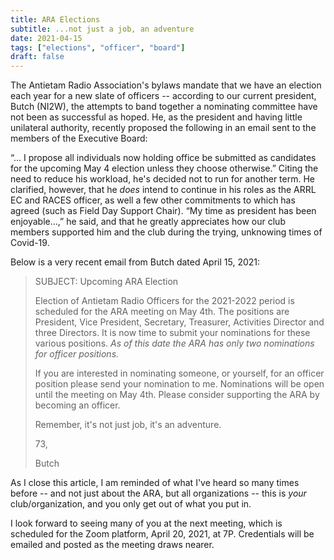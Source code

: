 ```yaml
---
title: ARA Elections
subtitle: ...not just a job, an adventure
date: 2021-04-15
tags: ["elections", "officer", "board"]
draft: false
---
```


The Antietam Radio Association's bylaws mandate that we have an election each year for a new slate of officers -- according to our current president, Butch (NI2W), the attempts to band together a nominating committee have not been as successful as hoped. He, as the president and having little unilateral authority, recently proposed the following in an email sent to the members of the Executive Board: 
<!--more-->
“... I propose all individuals now holding office be submitted as candidates for the upcoming May 4 election unless they choose otherwise.” Citing the need to reduce his workload, he's decided not to run for another term. He clarified, however, that he *does* intend to continue in his roles as the ARRL EC and RACES officer, as well a few other commitments to which has agreed (such as Field Day Support Chair). “My time as president has been enjoyable...,” he said, and that he greatly appreciates how our club members supported him and the club during the trying, unknowing times of Covid-19.  

Below is a very recent email from Butch dated April 15, 2021:

>SUBJECT: Upcoming ARA Election  
>
>Election of Antietam Radio Officers for the 2021-2022 period is scheduled for the ARA meeting on May 4th. The positions are President, Vice President, Secretary, Treasurer, Activities Director and three Directors. It is now time to submit your nominations for these various positions. *As of this date the ARA has only two nominations for officer positions.*  
>
>If you are interested in nominating someone, or yourself, for an officer position please send your nomination to me. Nominations will be open until the meeting on May 4th. Please consider supporting the ARA by becoming an officer. 
>
>Remember, it's not just job, it's an adventure.  
>
>73,
>
>Butch

As I close this article, I am reminded of what I've heard so many times before -- and not just about the ARA, but all organizations -- this is *your* club/organization, and you only get out of what you put in.  

I look forward to seeing many of you at the next meeting, which is scheduled for the Zoom platform, April 20, 2021, at 7P. Credentials will be emailed and posted as the meeting draws nearer.

